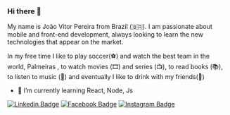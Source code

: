 ### Hi there 👋

My name is João Vitor Pereira from Brazil (🇧🇷). I am passionate about mobile and front-end development, always looking to learn the new technologies that appear on the market.

In my free time I like to play soccer(⚽️)  and watch the best team in the world, Palmeiras , to watch movies (🎞️) and series (📺), to read books (📚), to listen to music (🎵) and eventually I like to drink with my friends(🍺) 

- 🌱 I’m currently learning React, Node, Js 

[![Linkedin Badge](https://img.shields.io/badge/-LinkedIn-blue?style=flat-square&logo=Linkedin&logoColor=white&link=https://www.linkedin.com/in/joaovtpereira/)](https://www.linkedin.com/in/joaovtpereira/)
[![Facebook Badge](https://img.shields.io/badge/-Facebook-1ca0f1?style=flat-square&labelColor=1ca0f1&logo=Facebook&logoColor=white&link=https://www.facebook.com/joaovitor.pereira.75033/)](https://www.facebook.com/joaovitor.pereira.75033/)
[![Instagram Badge](https://img.shields.io/badge/-Instagram-833AB4?style=flat-square&labelColor=833AB4&logo=Instagram&logoColor=white&https://www.instagram.com/joaovitorpr_/)](https://www.instagram.com/joaovitorpr_/)
<!--
**JoaoVitorPereiraUFU/JoaoVitorPereiraUFU** is a ✨ _special_ ✨ repository because its `README.md` (this file) appears on your GitHub profile.

Here are some ideas to get you started:

- 🔭 I’m currently working on ...
- 🌱 I’m currently learning ...
- 👯 I’m looking to collaborate on ...
- 🤔 I’m looking for help with ...
- 💬 Ask me about ...
- 📫 How to reach me: ...
- 😄 Pronouns: ...
- ⚡ Fun fact: ...
-->
